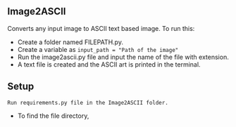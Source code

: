 ## Image2ASCII
Converts any input image to ASCII text based image.
To run this:
* Create a folder named FILEPATH.py.
* Create a variable as ```input_path = "Path of the image" ```
* Run the image2ascii.py file and input the name of the file with extension.
* A text file is created and the ASCII art is printed in the terminal.
## Setup
```
Run requirements.py file in the Image2ASCII folder.
```
* To find the file directory, 
